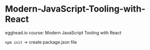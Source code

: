 # Modern-JavaScript-Tooling-with-React

egghead.io course: Modern JavaScript Tooling with React

`npm init` -> create package.json file
